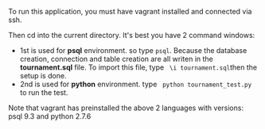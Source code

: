 

To run this application, you must have vagrant installed and connected via ssh.

Then cd into the current directory. It's best you have 2 command windows:

- 1st is used for **psql** environment. so type ``` psql ```. Because the database creation, connection and table creation are all writen in the **tournament.sql** file. To import this file, type ``` \i tournament.sql```then the setup is done. 
- 2nd is used for **python** environment. type ``` python tournament_test.py``` to run the test. 


Note that vagrant has preinstalled the above 2 languages with versions: psql 9.3 and python 2.7.6


